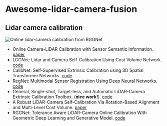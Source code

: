 # Awesome-lidar-camera-fusion

## Lidar camera calibration
![Online lidar-camera calibration from RGGNet](https://user-images.githubusercontent.com/8921629/97133938-ce1b3980-1708-11eb-98df-58aac27a5625.gif "Online lidar-camera calibration from RGGNet")
 - Online Camera-LiDAR Calibration with Sensor Semantic Information. [paper](https://ieeexplore.ieee.org/abstract/document/9196627)
 - LCCNet: Lidar and Camera Self-Calibration Using Cost Volume Network. [code](https://github.com/IIPCVLAB/LCCNet)
 - CalibNet: Self-Supervised Extrinsic Calibration using 3D Spatial Transformer Networks. [code](https://github.com/epiception/CalibNet)
 - RegNet: Multimodal Sensor Registration Using Deep Neural Networks. [code](https://github.com/aaronlws95/regnet?tab=readme-ov-file)
 - General, Single-shot, Target-less, and Automatic LiDAR-Camera Extrinsic Calibration Toolbox. (**nice work!**). [code](https://github.com/koide3/direct_visual_lidar_calibration)
 - A Robust LiDAR-Camera Self-Calibration Via Rotation-Based Alignment and Multi-Level Cost Volume. [paper](https://ieeexplore.ieee.org/abstract/document/10328060)
 - RGGNet: Tolerance Aware LiDAR-Camera Online Calibration With Geometric Deep Learning and Generative Model. [code](https://github.com/KleinYuan/RGGNet)
